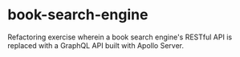 # book-search-engine
Refactoring exercise wherein a book search engine's RESTful API is replaced with a GraphQL API built with Apollo Server.
